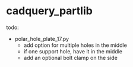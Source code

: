 # cadquery_partlib

todo:
* polar_hole_plate_17.py
    * add option for multiple holes in the middle
    * if one support hole, have it in the middle
    * add an optional bolt clamp on the side